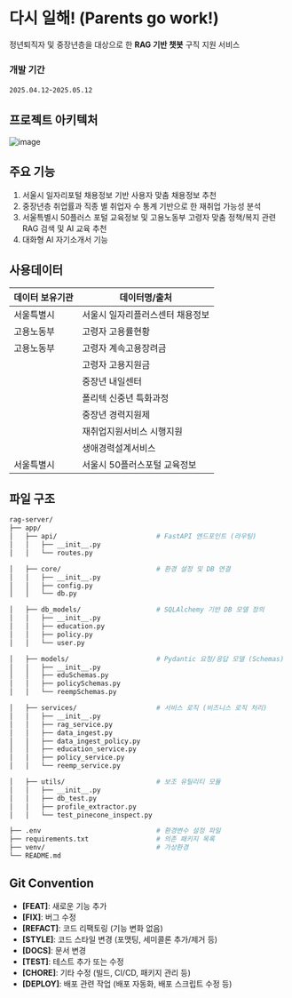 # 다시 일해! (Parents go work!)
정년퇴직자 및 중장년층을 대상으로 한 **RAG 기반 챗봇** 구직 지원 서비스
<br/>
### 개발 기간
`2025.04.12`-`2025.05.12` 
## 프로젝트 아키텍처
![image](https://github.com/user-attachments/assets/0de773c0-a2cf-4749-98c3-aae46de9b827)
## 주요 기능
1. 서울시 일자리포털 채용정보 기반 사용자 맞춤 채용정보 추천
2. 중장년층 취업률과 직종 별 취업자 수 통계 기반으로 한 재취업 가능성 분석
3. 서울특별시 50플러스 포털 교육정보 및 고용노동부 고령자 맞춤 정책/복지 관련 RAG 검색 및 AI 교육 추천
4. 대화형 AI 자기소개서 기능
## 사용데이터
| 데이터 보유기관 | 데이터명/출처 |
| --- | --- |
| 서울특별시 | 서울시 일자리플러스센터 채용정보 |
| 고용노동부 | 고령자 고용률현황 |
| 고용노동부 | 고령자 계속고용장려금 |
|  | 고령자 고용지원금 |
|  | 중장년 내일센터 |
|  | 폴리텍 신중년 특화과정 |
|  | 중장년 경력지원제 |
|  | 재취업지원서비스 시행지원 |
|  | 생애경력설계서비스 |
| 서울특별시 | 서울시 50플러스포털 교육정보 |

## 파일 구조

```bash
rag-server/
├── app/
│   ├── api/                         # FastAPI 엔드포인트 (라우팅)
│   │   ├── __init__.py
│   │   └── routes.py

│   ├── core/                        # 환경 설정 및 DB 연결
│   │   ├── __init__.py
│   │   ├── config.py
│   │   └── db.py

│   ├── db_models/                   # SQLAlchemy 기반 DB 모델 정의
│   │   ├── __init__.py
│   │   ├── education.py
│   │   ├── policy.py
│   │   └── user.py

│   ├── models/                      # Pydantic 요청/응답 모델 (Schemas)
│   │   ├── __init__.py
│   │   ├── eduSchemas.py
│   │   ├── policySchemas.py
│   │   └── reempSchemas.py

│   ├── services/                    # 서비스 로직 (비즈니스 로직 처리)
│   │   ├── __init__.py
│   │   ├── rag_service.py
│   │   ├── data_ingest.py
│   │   ├── data_ingest_policy.py
│   │   ├── education_service.py
│   │   ├── policy_service.py
│   │   └── reemp_service.py

│   ├── utils/                       # 보조 유틸리티 모듈
│   │   ├── __init__.py
│   │   ├── db_test.py
│   │   ├── profile_extractor.py
│   │   └── test_pinecone_inspect.py

├── .env                             # 환경변수 설정 파일
├── requirements.txt                 # 의존 패키지 목록
├── venv/                            # 가상환경
└── README.md

```

## Git Convention

- **[FEAT]**: 새로운 기능 추가
- **[FIX]**: 버그 수정
- **[REFACT]**: 코드 리팩토링 (기능 변화 없음)
- **[STYLE]**: 코드 스타일 변경 (포맷팅, 세미콜론 추가/제거 등)
- **[DOCS]**: 문서 변경
- **[TEST]**: 테스트 추가 또는 수정
- **[CHORE]**: 기타 수정 (빌드, CI/CD, 패키지 관리 등)
- **[DEPLOY]**: 배포 관련 작업 (배포 자동화, 배포 스크립트 수정 등)
